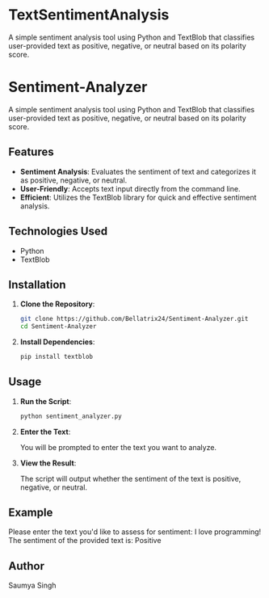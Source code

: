 # TextSentimentAnalysis
A simple sentiment analysis tool using Python and TextBlob that classifies user-provided text as positive, negative, or neutral based on its polarity score.
# Sentiment-Analyzer

A simple sentiment analysis tool using Python and TextBlob that classifies user-provided text as positive, negative, or neutral based on its polarity score.

## Features
- **Sentiment Analysis**: Evaluates the sentiment of text and categorizes it as positive, negative, or neutral.
- **User-Friendly**: Accepts text input directly from the command line.
- **Efficient**: Utilizes the TextBlob library for quick and effective sentiment analysis.

## Technologies Used
- Python
- TextBlob

## Installation

1. **Clone the Repository**:
   ```bash
   git clone https://github.com/Bellatrix24/Sentiment-Analyzer.git
   cd Sentiment-Analyzer
2. **Install Dependencies**:
    ```bash
   pip install textblob
## Usage
1. **Run the Script**:
   ```bash
   python sentiment_analyzer.py
2. **Enter the Text**:
   
   You will be prompted to enter the text you want to analyze.
4. **View the Result**:
   
   The script will output whether the sentiment of the text is positive, negative, or neutral.
## Example
Please enter the text you'd like to assess for sentiment: I love programming!
The sentiment of the provided text is: Positive
## Author
Saumya Singh
